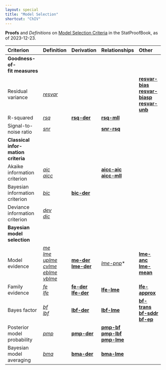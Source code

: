 ```yaml
---
layout: special
title: "Model Selection"
shortcut: "ChIV"
---
```



**Proofs** and *Definitions* on [Model Selection Criteria](/I/ToC#Model%20Selection) in the StatProofBook, as of 2023-12-23.

| Criterion | Definition | Derivation | Relationships | Other |
|:--------- |:---------- |:---------- |:------------- |:----- |
| **Goodness-of-<br>fit measures** |  |  |  |  |
| Residual variance | *[resvar](/D/resvar)* |  |  | **[resvar-bias](/P/resvar-bias)**<br>**[resvar-biasp](/P/resvar-biasp)**<br>**[resvar-unb](/P/resvar-unb)** |
| R-squared | *[rsq](/D/rsq)* | **[rsq-der](/P/rsq-der)** | **[rsq-mll](/P/rsq-mll)** |  |
| Signal-to-noise ratio | *[snr](/D/snr)* | | **[snr-rsq](/P/snr-rsq)** |  |
| **Classical infor-<br>mation criteria** |  |  |  |  |
| Akaike information criterion | *[aic](/D/aic)*<br>*[aicc](/D/aicc)* |  | **[aicc-aic](/P/aicc-aic)**<br>**[aicc-mll](/P/aicc-mll)** |  |
| Bayesian information criterion | *[bic](/D/bic)* | **[bic-der](/P/bic-der)** |  |  |
| Deviance information criterion | *[dev](/D/dev)*<br>*[dic](/D/dic)* |  |  |  |
| **Bayesian<br>model selection** |  |  |  |  |
| Model evidence | *[me](/D/me)*<br>*[lme](/D/lme)*<br>*[uplme](/D/uplme)*<br>*[cvlme](/D/cvlme)*<br>*[eblme](/D/eblme)*<br>*[vblme](/D/vblme)* | **[me-der](/P/me-der)**<br>**[lme-der](/P/lme-der)** | *[lme-pnp](/P/lme-pnp)** | **[lme-anc](/P/lme-anc)**<br>**[lme-mean](/P/lme-mean)** |
| Family evidence | *[fe](/D/fe)*<br>*[lfe](/D/lfe)* | **[fe-der](/P/fe-der)**<br>**[lfe-der](/P/lfe-der)** | **[lfe-lme](/P/lfe-lme)** | **[lfe-approx](/P/lfe-approx)** |
| Bayes factor | *[bf](/D/bf)*<br>*[lbf](/D/lbf)* | **[lbf-der](/P/lbf-der)** | **[lbf-lme](/P/lbf-lme)** | **[bf-trans](/P/bf-trans)**<br>**[bf-sddr](/P/bf-sddr)**<br>**[bf-ep](/P/bf-ep)** |
| Posterior model probability | *[pmp](/D/pmp)* | **[pmp-der](/P/pmp-der)** | **[pmp-bf](/P/pmp-bf)**<br>**[pmp-lbf](/P/pmp-lbf)**<br>**[pmp-lme](/P/pmp-lme)** |  |
| Bayesian model averaging | *[bma](/D/bma)* | **[bma-der](/P/bma-der)** | **[bma-lme](/P/bma-lme)** |  |